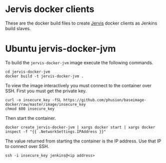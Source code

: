 # Jervis docker clients

These are the docker build files to create [Jervis][jervis] docker clients as
Jenkins build slaves.

# Ubuntu jervis-docker-jvm

To build the `jervis-docker-jvm` image execute the following commands.

```
cd jervis-docker-jvm
docker build -t jervis-docker-jvm .
```

To view the image interactively you must connect to the container over SSH.
First you must get the private key.

```
curl -o insecure_key -fSL https://github.com/phusion/baseimage-docker/raw/master/image/insecure_key
chmod 600 insecure_key
```

Then start the container.

```
docker create jervis-docker-jvm | xargs docker start | xargs docker inspect -f "{{ .NetworkSettings.IPAddress }}"
```

The value returned from starting the container is the IP address.  Use that IP
to connect over SSH.

```
ssh -i insecure_key jenkins@<ip address>
```

[centos-baseimage]: https://github.com/pokle/centos-baseimage/blob/master/image/Dockerfile
[jenkins-slave]: https://github.com/evarga/docker-images/blob/master/jenkins-slave/Dockerfile
[jervis]: https://github.com/samrocketman/jervis
[phusion]: https://github.com/phusion/baseimage-docker
